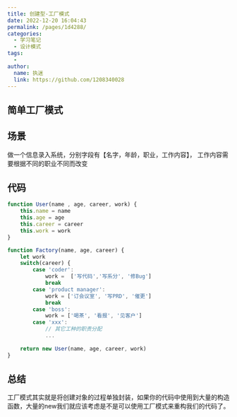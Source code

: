```yaml
---
title: 创建型-工厂模式
date: 2022-12-20 16:04:43
permalink: /pages/1d4288/
categories:
  - 学习笔记
  - 设计模式
tags:
  - 
author: 
  name: 执迷
  link: https://github.com/1208340028
---
```

## 简单工厂模式
## 场景
做一个信息录入系统，分别字段有【名字，年龄，职业，工作内容】， 工作内容需要根据不同的职业不同而改变

## 代码
```js
function User(name , age, career, work) {
    this.name = name
    this.age = age
    this.career = career 
    this.work = work
}

function Factory(name, age, career) {
    let work
    switch(career) {
        case 'coder':
            work =  ['写代码','写系分', '修Bug'] 
            break
        case 'product manager':
            work = ['订会议室', '写PRD', '催更']
            break
        case 'boss':
            work = ['喝茶', '看报', '见客户']
        case 'xxx':
            // 其它工种的职责分配
            ...
            
    return new User(name, age, career, work)
}

```
## 总结
工厂模式其实就是将创建对象的过程单独封装，如果你的代码中使用到大量的构造函数，大量的new我们就应该考虑是不是可以使用工厂模式来重构我们的代码了。